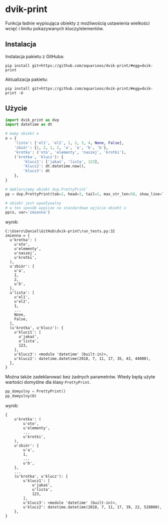 # dvik-print
Funkcja ładnie wypisująca obiekty z możliwością ustawienia wielkości wcięć i limitu pokazywanych kluczy/elementów.

## Instalacja

Instalacja pakietu z GitHuba:

```pip install git+https://github.com/aquarioos/dvik-print/#egg=dvik-print```

Aktualizacja pakietu:

```pip install git+https://github.com/aquarioos/dvik-print/#egg=dvik-print -U```

## Użycie

```python
import dvik_print as dvp
import datetime as dt

# mamy obiekt o
o = {
    'lista': ['el1', 'el2', 1, 2, 3, 4, None, False],
    'zbiór': {1, 2, 1, 2, 'a', 'a', 'b', 'b'},
    'krotka': ('oto', 'elementy', 'naszej', 'krotki'),
    ('krotka', 'klucz'): {
        'klucz1': ['jakaś', 'lista', 123],
        'klucz2': dt.datetime.now(),
        'klucz3': dt
    },
}

# deklarujemy obiekt dvp.PrettyPrint`
pp = dvp.PrettyPrint(tab=2, head=3, tail=2, max_str_len=50, show_line=True, filename=__file__)

# obiekt jest wywoływalny
# w ten sposób wypisze na standardowe wyjście obiekt o
pp(o, var='zmienna')
```
*wynik:*
```
C:\Users\Daniel\GitHub\dvik-print\run_tests.py:32
zmienna = {
  u'krotka': (
    u'oto',
    u'elementy',
    u'naszej',
    u'krotki',
  ),
  u'zbiór': {
    u'a',
    1,
    2,
    u'b',
  },
  u'lista': [
    u'el1',
    u'el2',
    1,
    ...
    None,
    False,
  ],
  (u'krotka', u'klucz'): {
    u'klucz1': [
      u'jakaś',
      u'lista',
      123,
    ],
    u'klucz3': <module 'datetime' (built-in)>,
    u'klucz2': datetime.datetime(2018, 7, 11, 17, 35, 43, 44000),
  },
}
```
Można także zadeklarować bez żadnych parametrów. Wtedy będą użyte wartości domyślne dla klasy ```PrettyPrint```.
```python
pp_domyslny = PrettyPrint()
pp_domyslny(O)
```
*wynik:*
```
{
    u'krotka': (
        u'oto',
        u'elementy',
        ...
        u'krotki',
    ),
    u'zbiór': {
        u'a',
        1,
        ...
        u'b',
    },
    ...
    (u'krotka', u'klucz'): {
        u'klucz1': [
            u'jakaś',
            u'lista',
            123,
        ],
        u'klucz3': <module 'datetime' (built-in)>,
        u'klucz2': datetime.datetime(2018, 7, 11, 17, 39, 22, 528000),
    },
}
```
